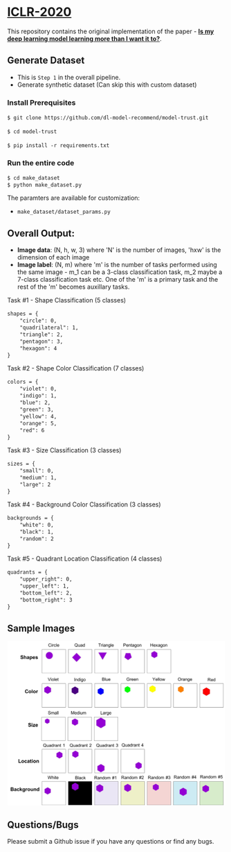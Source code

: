 # [ICLR-2020](https://openreview.net/forum?id=B1lf4yBYPr)

This repository contains the original implementation of the paper - **[Is my deep learning model learning more than I want it to?](https://openreview.net/forum?id=B1lf4yBYPr)**.

## Generate Dataset

 - This is `Step 1` in the overall pipeline.
 - Generate synthetic dataset (Can skip this with custom dataset)

### Install Prerequisites

```
$ git clone https://github.com/dl-model-recommend/model-trust.git

$ cd model-trust

$ pip install -r requirements.txt
```

### Run the entire code

```
$ cd make_dataset
$ python make_dataset.py
```
The paramters are available for customization:
 - `make_dataset/dataset_params.py`


## Overall Output:
 - **Image data**: (N, h, w, 3) where 'N' is the number of images, 'hxw' is the dimension of each image
 - **Image label**: (N, m) where 'm' is the number of tasks performed using the same image - m_1 can be a 3-class classification task, m_2 maybe a 7-class classification task etc. One of the 'm' is a primary task and the rest of the 'm' becomes auxillary tasks.

Task #1 - Shape Classification (5 classes)
```
shapes = {
	"circle": 0,
	"quadrilateral": 1,
	"triangle": 2,
	"pentagon": 3,
	"hexagon": 4
}
```

Task #2 - Shape Color Classification (7 classes)
```
colors = {
	"violet": 0,
	"indigo": 1,
	"blue": 2,
	"green": 3,
	"yellow": 4,
	"orange": 5,
	"red": 6
}
```

Task #3 - Size Classification (3 classes)
```
sizes = {
	"small": 0,
	"medium": 1,
	"large": 2
}
```

Task #4 - Background Color Classification (3 classes)
```
backgrounds = {
	"white": 0,
	"black": 1,
	"random": 2
}
```

Task #5 - Quadrant Location Classification (4 classes)
```
quadrants = {
	"upper_right": 0,
	"upper_left": 1,
	"bottom_left": 2,
    "bottom_right": 3
}
```

## Sample Images

![Sample Dataset Images](../images/dataset.png "Sample Dataset Images")

## Questions/Bugs

Please submit a Github issue if you have any questions or find any bugs.